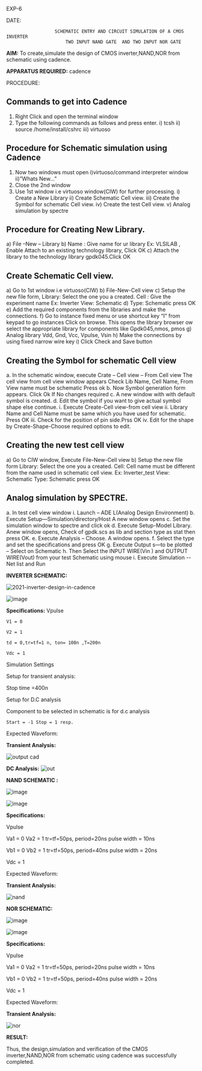 EXP-6

DATE:

                      SCHEMATIC ENTRY AND CIRCUIT SIMULATION OF A CMOS INVERTER
                          TWO INPUT NAND GATE  AND TWO INPUT NOR GATE

**AIM:**
To create,simulate the design of CMOS inverter,NAND,NOR from schematic using cadence.

**APPARATUS REQUIRED:**
cadence

PROCEDURE:
## Commands to get into Cadence

1.	Right Click and open the terminal window
2.	Type the following commands as follows and press enter.
          i)	tcsh
          ii)	source /home/install/cshrc
          iii)	virtuoso 
## Procedure for Schematic simulation using Cadence
1.	Now two windows must open i)virtuoso/command interpreter window ii)”Whats New…”
2.	Close the 2nd window
3.	Use 1st window i.e virtuoso window(CIW) for further processing.
          i)	Create a New Library
          ii)	Create Schematic Cell view.
          iii)	Create the Symbol for schematic Cell view.
          iv)	Create the test Cell view.
          v)	Analog simulation by spectre
## Procedure for Creating New Library.
a)	File –New – Library
b)	Name : Give name for ur library Ex: VLSILAB , Enable Attach to an existing technology library, Click OK
c)	Attach the library to the technology library gpdk045.Click OK
## Create Schematic Cell view.
a)	Go to 1st window i.e virtuoso(CIW)
b)	File-New-Cell view
c)	Setup the new file form, Library: Select the one you a created. Cell : Give the experiment name Ex: Inverter View: Schematic
d)	Type: Schematic press OK
e)	Add the required components from the libraries and make the connections.
f)	Go to instance fixed menu or use shortcut key “I” from keypad to go instances Click on browse. This opens the library browser ow select the appropriate library for components like Gpdk045,nmos, pmos
g)	Analog library	Vdd, Gnd, Vcc, Vpulse, Vsin
h)	Make the connections by using fixed narrow wire key
i)	Click Check and Save button


## Creating the Symbol for schematic Cell view
a.	In the schematic window, execute
          Crate – Cell view – From Cell view
          The cell view from cell view window appears
          Check Lib Name, Cell Name, From View name must be schematic Press ok
b.	Now Symbol generation form appears. Click Ok If No changes required
c.	A new window with with default symbol is created.
d.	Edit the symbol if you want to give actual symbol shape else continue.
          i.	Execute Create-Cell view-from cell view
          ii.	Library Name and Cell Name must be same which you have used for schematic. Press OK
          iii.	Check for the position of pin side.Prss OK
          iv.	Edit for the shape by Create-Shape-Choose required options to edit.
## Creating the new test cell view

a)	Go to CIW window, Execute File-New-Cell view
b)	Setup the new file form
Library: Select the one you a created.
          Cell: Cell name must be different from the name used in schematic cell view. Ex: Inverter_test
          View: Schematic
          Type: Schematic  press OK
## Analog simulation by SPECTRE.
a.	In test cell view window
i.	Launch – ADE L(Analog Design Environment)
b.	Execute Setup—Simulation/directory/Host A new window opens
c.	Set the simulation window to spectre and click ok
d.	Execute Setup-Model Library. Anew window opens, Check of gpdk.scs as lib and section type as stat then press OK.
e.	Execute Analysis – Choose. A window opens.
f.	Select the type and set the specifications and press OK
g.	Execute Output s—to be plotted – Select on Schematic
h.	Then Select the INPUT WIRE(Vin ) and OUTPUT WIRE(Vout) from your test Schematic using mouse
i.	Execute Simulation -- Net list and Run

**INVERTER SCHEMATIC:**

![2021-inverter-design-in-cadence](https://github.com/nithin2134/VLSI-LAB-EXP-6/assets/160302970/799e47d7-0302-4ea2-9ac3-aabaf81cd7e6)

![image](https://github.com/nithin2134/VLSI-LAB-EXP-6/assets/160302970/da0e4d07-c05f-421b-b5f3-bc061983226e)

**Specifications:**
Vpulse 

    V1 = 0	       
   
    V2 = 1
    
    td = 0,tr=tf=1 n, ton= 100n ,T=200n
    
    Vdc = 1

Simulation Settings

Setup for transient analysis:

   Stop time =400n

Setup for D.C analysis

Component to be selected in schematic is for d.c analysis

    Start = -1 Stop = 1 resp.

Expected Waveform:

**Transient Analysis:**

![output cad](https://github.com/nithin2134/VLSI-LAB-EXP-6/assets/160302970/eb121860-25a3-4dd3-82d3-be7852279d3d)

**DC Analysis:**
![out](https://github.com/nithin2134/VLSI-LAB-EXP-6/assets/160302970/1247eda1-1aa4-4a66-a502-1e3ddcc98ec3)

**NAND SCHEMATIC :**

![image](https://github.com/nithin2134/VLSI-LAB-EXP-6/assets/160302970/bc8d71ff-d898-4fd6-aa39-5fac4be18417)

![image](https://github.com/nithin2134/VLSI-LAB-EXP-6/assets/160302970/dcae4c10-4436-43df-8be5-aaf72a756c93)


**Specifications:**

Vpulse 

Va1 = 0 Va2 = 1 tr=tf=50ps, period=20ns pulse width = 10ns

Vb1 = 0 Vb2 = 1 tr=tf=50ps, period=40ns pulse width = 20ns

Vdc = 1

Expected Waveform:

**Transient Analysis:**

![nand](https://github.com/nithin2134/VLSI-LAB-EXP-6/assets/160302970/f6e4e117-f164-46f3-8102-2fc13e7582d1)

**NOR SCHEMATIC:**

![image](https://github.com/nithin2134/VLSI-LAB-EXP-6/assets/160302970/e3de188c-07e2-45c7-8365-a735b98ab1b3)

![image](https://github.com/nithin2134/VLSI-LAB-EXP-6/assets/160302970/a1ab54fb-65a2-4650-834b-660332d549f1)

**Specifications:**

Vpulse 

Va1 = 0 Va2 = 1 tr=tf=50ps, period=20ns pulse width = 10ns

Vb1 = 0 Vb2 = 1 tr=tf=50ps, period=40ns pulse width = 20ns

Vdc = 1

Expected Waveform:

**Transient Analysis:**

![nor](https://github.com/nithin2134/VLSI-LAB-EXP-6/assets/160302970/6aceaa60-8283-4cdc-a250-642f737d597e)


**RESULT:**

Thus, the design,simulation and verification of the CMOS inverter,NAND,NOR from schematic using cadence was successfully completed.
